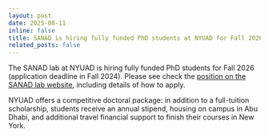```yaml
---
layout: post
date: 2025-08-11
inline: false
title: SANAD is hiring fully funded PhD students at NYUAD for Fall 2026!
related_posts: false
---
```


The SANAD lab at NYUAD is hiring fully funded PhD students for Fall 2026 (application deadline in Fall 2024). Please see check the [position on the SANAD lab website](https://sanadlab.org/positions/phd/), including details of how to apply.

NYUAD offers a competitive doctoral package: in addition to a full-tuition scholarship, students receive an annual stipend, housing on campus in Abu Dhabi, and additional travel financial support to finish their courses in New York. 
